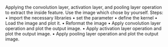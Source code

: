 Applying the convolution layer, activation layer, and pooling layer operation to extract the inside feature. Use the image which chose by yourself. 
Steps:
•	import the necessary libraries
•	set the parameter
•	define the kernel
•	Load the image and plot it.
•	Reformat the image
•	Apply convolution layer operation and plot the output image.
•	Apply activation layer operation and plot the output image.
•	Apply pooling layer operation and plot the output image.

